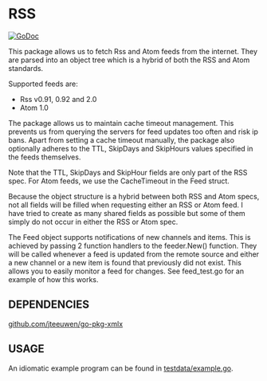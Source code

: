# RSS

[![GoDoc](https://godoc.org/github.com/jteeuwen/go-pkg-rss?status.svg)](https://godoc.org/github.com/jteeuwen/go-pkg-rss)

This package allows us to fetch Rss and Atom feeds from the internet.
They are parsed into an object tree which is a hybrid of both the RSS and Atom
standards.

Supported feeds are:
- Rss v0.91, 0.92 and 2.0
- Atom 1.0

The package allows us to maintain cache timeout management. This prevents us
from querying the servers for feed updates too often and risk ip bans. Apart 
from setting a cache timeout manually, the package also optionally adheres to
the TTL, SkipDays and SkipHours values specified in the feeds themselves.

Note that the TTL, SkipDays and SkipHour fields are only part of the RSS spec.
For Atom feeds, we use the CacheTimeout in the Feed struct.

Because the object structure is a hybrid between both RSS and Atom specs, not
all fields will be filled when requesting either an RSS or Atom feed. I have
tried to create as many shared fields as possible but some of them simply do
not occur in either the RSS or Atom spec.

The Feed object supports notifications of new channels and items.
This is achieved by passing 2 function handlers to the feeder.New() function.
They will be called whenever a feed is updated from the remote source and
either a new channel or a new item is found that previously did not exist.
This allows you to easily monitor a feed for changes. See feed_test.go for
an example of how this works.

## DEPENDENCIES

[github.com/jteeuwen/go-pkg-xmlx](http://github.com/jteeuwen/go-pkg-xmlx)

## USAGE


An idiomatic example program can be found in [testdata/example.go](https://github.com/jteeuwen/go-pkg-rss/blob/master/testdata/example.go).

